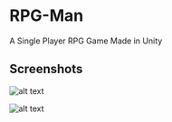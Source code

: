 # RPG-Man
A Single Player RPG Game Made in Unity

## Screenshots

![alt text](https://i.imgur.com/WtiyBlP.png)

![alt text](https://i.imgur.com/LMRlqNU.png)
